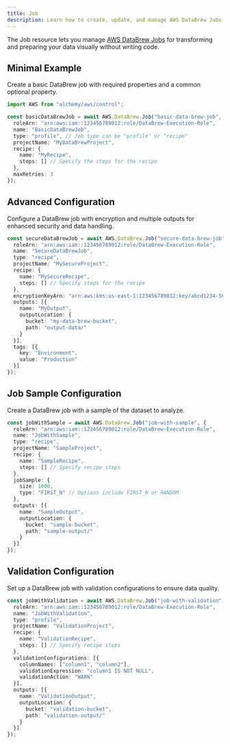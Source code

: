 ```yaml
---
title: Job
description: Learn how to create, update, and manage AWS DataBrew Jobs using Alchemy Cloud Control.
---
```



The Job resource lets you manage [AWS DataBrew Jobs](https://docs.aws.amazon.com/databrew/latest/userguide/) for transforming and preparing your data visually without writing code. 

## Minimal Example

Create a basic DataBrew job with required properties and a common optional property.

```ts
import AWS from "alchemy/aws/control";

const basicDataBrewJob = await AWS.DataBrew.Job("basic-data-brew-job", {
  roleArn: "arn:aws:iam::123456789012:role/DataBrew-Execution-Role",
  name: "BasicDataBrewJob",
  type: "profile", // Job type can be "profile" or "recipe"
  projectName: "MyDataBrewProject",
  recipe: {
    name: "MyRecipe",
    steps: [] // Specify the steps for the recipe
  },
  maxRetries: 3
});
```

## Advanced Configuration

Configure a DataBrew job with encryption and multiple outputs for enhanced security and data handling.

```ts
const secureDataBrewJob = await AWS.DataBrew.Job("secure-data-brew-job", {
  roleArn: "arn:aws:iam::123456789012:role/DataBrew-Execution-Role",
  name: "SecureDataBrewJob",
  type: "recipe",
  projectName: "MySecureProject",
  recipe: {
    name: "MySecureRecipe",
    steps: [] // Specify steps for the recipe
  },
  encryptionKeyArn: "arn:aws:kms:us-east-1:123456789012:key/abcd1234-56ef-78gh-90ij-klmnopqrst",
  outputs: [{
    name: "MyOutput",
    outputLocation: {
      bucket: "my-data-brew-bucket",
      path: "output-data/"
    }
  }],
  tags: [{
    key: "Environment",
    value: "Production"
  }]
});
```

## Job Sample Configuration

Create a DataBrew job with a sample of the dataset to analyze.

```ts
const jobWithSample = await AWS.DataBrew.Job("job-with-sample", {
  roleArn: "arn:aws:iam::123456789012:role/DataBrew-Execution-Role",
  name: "JobWithSample",
  type: "recipe",
  projectName: "SampleProject",
  recipe: {
    name: "SampleRecipe",
    steps: [] // Specify recipe steps
  },
  jobSample: {
    size: 1000,
    type: "FIRST_N" // Options include FIRST_N or RANDOM
  },
  outputs: [{
    name: "SampleOutput",
    outputLocation: {
      bucket: "sample-bucket",
      path: "sample-output/"
    }
  }]
});
```

## Validation Configuration

Set up a DataBrew job with validation configurations to ensure data quality.

```ts
const jobWithValidation = await AWS.DataBrew.Job("job-with-validation", {
  roleArn: "arn:aws:iam::123456789012:role/DataBrew-Execution-Role",
  name: "JobWithValidation",
  type: "profile",
  projectName: "ValidationProject",
  recipe: {
    name: "ValidationRecipe",
    steps: [] // Specify recipe steps
  },
  validationConfigurations: [{
    columnNames: ["column1", "column2"],
    validationExpression: "column1 IS NOT NULL",
    validationAction: "WARN"
  }],
  outputs: [{
    name: "ValidationOutput",
    outputLocation: {
      bucket: "validation-bucket",
      path: "validation-output/"
    }
  }]
});
```
